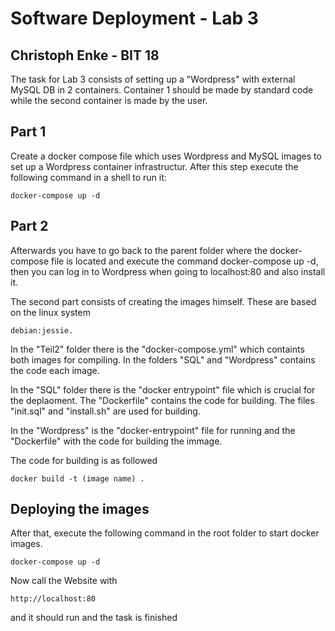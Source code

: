 # Software Deployment - Lab 3
## Christoph Enke - BIT 18

The task for Lab 3 consists of setting up a "Wordpress" with external MySQL DB in 2 containers. Container 1 should be made by standard code while the second container is made by the user.

## Part 1

Create a docker compose file which uses Wordpress and MySQL images to set up a Wordpress container infrastructur. After this step execute the following command in a shell to run it:

`docker-compose up -d`

## Part 2

Afterwards you have to go back to the parent folder where the docker-compose file is located and execute the command docker-compose up -d, then you can log in to Wordpress when going to localhost:80 and also install it.

The second part consists of creating the images himself. These are based on the linux system 

`debian:jessie.`

In the "Teil2" folder there is the "docker-compose.yml" which containts both images for compiling. In the folders "SQL" and "Wordpress" contains the code each image.

In the "SQL" folder there is the "docker entrypoint" file which is crucial for the deplaoment. The "Dockerfile" contains the code for building. The files "init.sql" and "install.sh" are used for building.

In the "Wordpress" is the "docker-entrypoint" file for running and the "Dockerfile" with the code for building the immage.

The code for building is as followed

`docker build -t (image name) .`

## Deploying the images

After that, execute the following command in the root folder to start docker images.

`docker-compose up -d`

Now call the Website with 

`http://localhost:80`

and it should run and the task is finished
